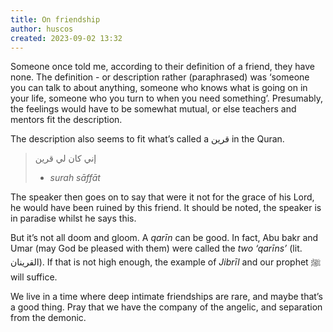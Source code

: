 ```yaml
---
title: On friendship
author: huscos
created: 2023-09-02 13:32
---
```


Someone once told me, according to their definition of a friend, they have none. The definition - or description rather (paraphrased) was ‘someone you can talk to about anything, someone who knows what is going on in your life, someone who you turn to when you need something’. Presumably, the feelings would have to be somewhat mutual, or else teachers and mentors fit the description.

The description also seems to fit what’s called a قرين in the Quran.

> إني كان لي قرين 
>  - *surah sāffāt*

The speaker then goes on to say that were it not for the grace of his Lord, he would have been ruined by this friend. It should be noted, the speaker is in paradise whilst he says this. 

But it’s not all doom and gloom. A *qarīn* can be good. In fact, Abu bakr and Umar (may God be pleased with them) were called the *two ‘qarīns’* (lit. القرينان). If that is not high enough, the example of *Jibrīl* and our prophet ﷺ will suffice.

We live in a time where deep intimate friendships are rare, and maybe that’s a good thing. Pray that we have the company of the angelic, and separation from the demonic.

